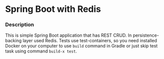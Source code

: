 # Spring Boot with Redis

### Description

This is simple Spring Boot application that has REST CRUD. In persistence-backing layer used Redis.
Tests use test-containers, so you need installed Docker on your computer to use `build` command in Gradle or just skip test task using command `build-x test`.
